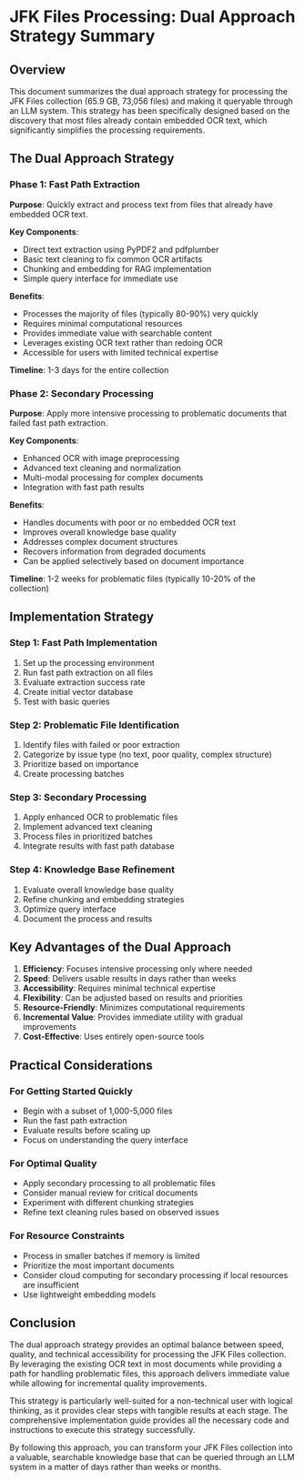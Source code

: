 # JFK Files Processing: Dual Approach Strategy Summary

## Overview

This document summarizes the dual approach strategy for processing the JFK Files collection (65.9 GB, 73,056 files) and making it queryable through an LLM system. This strategy has been specifically designed based on the discovery that most files already contain embedded OCR text, which significantly simplifies the processing requirements.

## The Dual Approach Strategy

### Phase 1: Fast Path Extraction

**Purpose**: Quickly extract and process text from files that already have embedded OCR text.

**Key Components**:
- Direct text extraction using PyPDF2 and pdfplumber
- Basic text cleaning to fix common OCR artifacts
- Chunking and embedding for RAG implementation
- Simple query interface for immediate use

**Benefits**:
- Processes the majority of files (typically 80-90%) very quickly
- Requires minimal computational resources
- Provides immediate value with searchable content
- Leverages existing OCR text rather than redoing OCR
- Accessible for users with limited technical expertise

**Timeline**: 1-3 days for the entire collection

### Phase 2: Secondary Processing

**Purpose**: Apply more intensive processing to problematic documents that failed fast path extraction.

**Key Components**:
- Enhanced OCR with image preprocessing
- Advanced text cleaning and normalization
- Multi-modal processing for complex documents
- Integration with fast path results

**Benefits**:
- Handles documents with poor or no embedded OCR text
- Improves overall knowledge base quality
- Addresses complex document structures
- Recovers information from degraded documents
- Can be applied selectively based on document importance

**Timeline**: 1-2 weeks for problematic files (typically 10-20% of the collection)

## Implementation Strategy

### Step 1: Fast Path Implementation
1. Set up the processing environment
2. Run fast path extraction on all files
3. Evaluate extraction success rate
4. Create initial vector database
5. Test with basic queries

### Step 2: Problematic File Identification
1. Identify files with failed or poor extraction
2. Categorize by issue type (no text, poor quality, complex structure)
3. Prioritize based on importance
4. Create processing batches

### Step 3: Secondary Processing
1. Apply enhanced OCR to problematic files
2. Implement advanced text cleaning
3. Process files in prioritized batches
4. Integrate results with fast path database

### Step 4: Knowledge Base Refinement
1. Evaluate overall knowledge base quality
2. Refine chunking and embedding strategies
3. Optimize query interface
4. Document the process and results

## Key Advantages of the Dual Approach

1. **Efficiency**: Focuses intensive processing only where needed
2. **Speed**: Delivers usable results in days rather than weeks
3. **Accessibility**: Requires minimal technical expertise
4. **Flexibility**: Can be adjusted based on results and priorities
5. **Resource-Friendly**: Minimizes computational requirements
6. **Incremental Value**: Provides immediate utility with gradual improvements
7. **Cost-Effective**: Uses entirely open-source tools

## Practical Considerations

### For Getting Started Quickly
- Begin with a subset of 1,000-5,000 files
- Run the fast path extraction
- Evaluate results before scaling up
- Focus on understanding the query interface

### For Optimal Quality
- Apply secondary processing to all problematic files
- Consider manual review for critical documents
- Experiment with different chunking strategies
- Refine text cleaning rules based on observed issues

### For Resource Constraints
- Process in smaller batches if memory is limited
- Prioritize the most important documents
- Consider cloud computing for secondary processing if local resources are insufficient
- Use lightweight embedding models

## Conclusion

The dual approach strategy provides an optimal balance between speed, quality, and technical accessibility for processing the JFK Files collection. By leveraging the existing OCR text in most documents while providing a path for handling problematic files, this approach delivers immediate value while allowing for incremental quality improvements.

This strategy is particularly well-suited for a non-technical user with logical thinking, as it provides clear steps with tangible results at each stage. The comprehensive implementation guide provides all the necessary code and instructions to execute this strategy successfully.

By following this approach, you can transform your JFK Files collection into a valuable, searchable knowledge base that can be queried through an LLM system in a matter of days rather than weeks or months.
